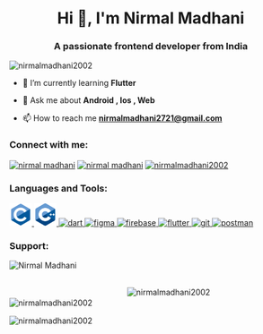 <h1 align="center">Hi 👋, I'm Nirmal Madhani</h1>
<h3 align="center">A passionate frontend developer from India</h3>

<p align="left"> <img src="https://komarev.com/ghpvc/?username=nirmalmadhani2002&label=Profile%20views&color=0e75b6&style=flat" alt="nirmalmadhani2002" /> </p>

- 🌱 I’m currently learning **Flutter**

- 💬 Ask me about **Android , Ios , Web**

- 📫 How to reach me **nirmalmadhani2721@gmail.com**

<h3 align="left">Connect with me:</h3>
<p align="left">
<a href="https://twitter.com/nirmal madhani" target="blank"><img align="center" src="https://raw.githubusercontent.com/rahuldkjain/github-profile-readme-generator/master/src/images/icons/Social/twitter.svg" alt="nirmal madhani" height="30" width="40" /></a>
<a href="https://linkedin.com/in/nirmal madhani" target="blank"><img align="center" src="https://raw.githubusercontent.com/rahuldkjain/github-profile-readme-generator/master/src/images/icons/Social/linked-in-alt.svg" alt="nirmal madhani" height="30" width="40" /></a>
<a href="https://instagram.com/nirmalmadhani2002" target="blank"><img align="center" src="https://raw.githubusercontent.com/rahuldkjain/github-profile-readme-generator/master/src/images/icons/Social/instagram.svg" alt="nirmalmadhani2002" height="30" width="40" /></a>
</p>

<h3 align="left">Languages and Tools:</h3>
<p align="left"> <a href="https://www.cprogramming.com/" target="_blank" rel="noreferrer"> <img src="https://raw.githubusercontent.com/devicons/devicon/master/icons/c/c-original.svg" alt="c" width="40" height="40"/> </a> <a href="https://www.w3schools.com/cpp/" target="_blank" rel="noreferrer"> <img src="https://raw.githubusercontent.com/devicons/devicon/master/icons/cplusplus/cplusplus-original.svg" alt="cplusplus" width="40" height="40"/> </a> <a href="https://dart.dev" target="_blank" rel="noreferrer"> <img src="https://www.vectorlogo.zone/logos/dartlang/dartlang-icon.svg" alt="dart" width="40" height="40"/> </a> <a href="https://www.figma.com/" target="_blank" rel="noreferrer"> <img src="https://www.vectorlogo.zone/logos/figma/figma-icon.svg" alt="figma" width="40" height="40"/> </a> <a href="https://firebase.google.com/" target="_blank" rel="noreferrer"> <img src="https://www.vectorlogo.zone/logos/firebase/firebase-icon.svg" alt="firebase" width="40" height="40"/> </a> <a href="https://flutter.dev" target="_blank" rel="noreferrer"> <img src="https://www.vectorlogo.zone/logos/flutterio/flutterio-icon.svg" alt="flutter" width="40" height="40"/> </a> <a href="https://git-scm.com/" target="_blank" rel="noreferrer"> <img src="https://www.vectorlogo.zone/logos/git-scm/git-scm-icon.svg" alt="git" width="40" height="40"/> </a> <a href="https://postman.com" target="_blank" rel="noreferrer"> <img src="https://www.vectorlogo.zone/logos/getpostman/getpostman-icon.svg" alt="postman" width="40" height="40"/> </a> </p>

<h3 align="left">Support:</h3>
<p><a href="https://www.buymeacoffee.com/Nirmal Madhani"> <img align="left" src="https://cdn.buymeacoffee.com/buttons/v2/default-yellow.png" height="50" width="210" alt="Nirmal Madhani" /></a></p><br><br>

<p><img align="left" src="https://github-readme-stats.vercel.app/api/top-langs?username=nirmalmadhani2002&show_icons=true&locale=en&layout=compact" alt="nirmalmadhani2002" /></p>

<p>&nbsp;<img align="center" src="https://github-readme-stats.vercel.app/api?username=nirmalmadhani2002&show_icons=true&locale=en" alt="nirmalmadhani2002" /></p>

<p><img align="center" src="https://github-readme-streak-stats.herokuapp.com/?user=nirmalmadhani2002&" alt="nirmalmadhani2002" /></p>
